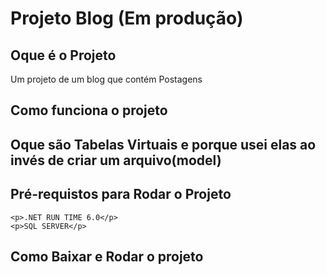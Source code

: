 # Projeto Blog (Em produção)

## Oque é o Projeto
Um projeto de um blog que contém Postagens

## Como funciona o projeto


## Oque são Tabelas Virtuais e porque usei elas ao invés de criar um arquivo(model)

## Pré-requistos para Rodar o Projeto 
    <p>.NET RUN TIME 6.0</p>
    <p>SQL SERVER</p>
## Como Baixar e Rodar o projeto


